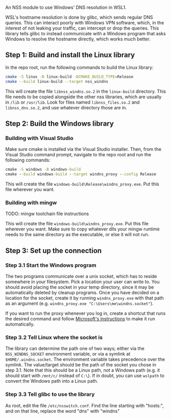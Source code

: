 An NSS module to use Windows' DNS resolution in WSL1.

WSL's hostname resolution is done by glibc, which sends regular DNS queries. This can interact poorly with Windows VPN software, which, in the interest of not leaking your traffic, can intercept or drop the queries. This library tells glibc to instead communicate with a Windows program that asks Windows to resolve the hostname directly, which works much better.

## Step 1: Build and install the Linux library

In the repo root, run the following commands to build the Linux library:

```sh
cmake -S linux -B linux-build -DCMAKE_BUILD_TYPE=Release
cmake --build linux-build --target nss_windns
```

This will create the file `libnss_windns.so.2` in the `linux-build` directory. This file needs to be copied alongside the other nss libraries, which are usually in `/lib` or `/usr/lib`. Look for files named `libnss_files.so.2` and `libnss_dns.so.2`, and use whatever directory those are in.

## Step 2: Build the Windows library

### Building with Visual Studio

Make sure cmake is installed via the Visual Studio installer. Then, from the Visual Studio command prompt, navigate to the repo root and run the following commands:

```cmd
cmake -S windows -B windows-build
cmake --build windows-build --target windns_proxy --config Release
```

This will create the file `windows-build\Release\windns_proxy.exe`. Put this file wherever you want.

### Building with mingw

TODO: mingw toolchain file instructions

This will create the file `windows-build\windns_proxy.exe`. Put this file wherever you want. Make sure to copy whatever dlls your mingw runtime needs to the same directory as the executable, or else it will not run.

## Step 3: Set up the connection

### Step 3.1 Start the Windows program

The two programs communicate over a unix socket, which has to reside somewhere in your filesystem. Pick a location your user can write to. You should avoid placing the socket in your temp directory, since it may be automatically deleted by cleanup programs. Once you have decided on a location for the socket, create it by running `windns_proxy.exe` with that path as an argument (e.g. `windns_proxy.exe "C:\Users\me\windns.socket"`).

If you want to run the proxy whenever you log in, create a shortcut that runs the desired command and follow [Microsoft's instructions](https://support.microsoft.com/en-us/windows/add-an-app-to-run-automatically-at-startup-in-windows-10-150da165-dcd9-7230-517b-cf3c295d89dd) to make it run automatically.

### Step 3.2 Tell Linux where the socket is

The library can determine the path one of two ways; either via the `NSS_WINDNS_SOCKET` environment variable, or via a symlink at `$HOME/.windns.socket`. The environment variable takes precedence over the symlink. The value/target should be the path of the socket you chose in step 3.1. Note that this should be a Linux path, not a Windows path (e.g. it should start with `/mnt/c/` instead of `C:\`). If in doubt, you can use `wslpath` to convert the Windows path into a Linux path.

### Step 3.3 Tell glibc to use the library

As root, edit the file `/etc/nsswitch.conf`. Find the line starting with "hosts:", and on that line, replace the word "dns" with "windns"
